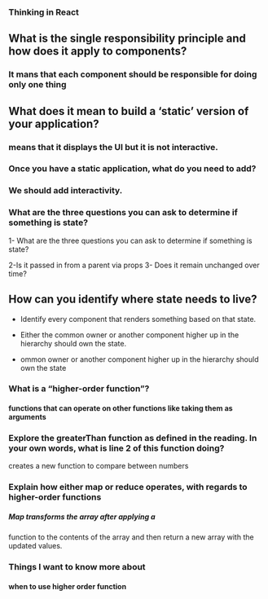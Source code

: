 ### Thinking in React

## What is the single responsibility principle and how does it apply to components?

### It mans that each component should be responsible for doing only one thing

## What does it mean to build a ‘static’ version of your application?

###  means that it displays the UI but it is not interactive.

### Once you have a static application, what do you need to add?

### We should add interactivity.

### What are the three questions you can ask to determine if something is state?

1- What are the three questions you can ask to determine if something is state?

2-Is it passed in from a parent via props
 3- Does it remain unchanged over time?

## How can you identify where state needs to live?

* Identify every component that renders something based on that state.

* Either the common owner or another component higher up in the hierarchy should own the state.

* ommon owner or another component higher up in the hierarchy should own the state

### What is a “higher-order function”?

#### functions that can operate on other functions like taking them as arguments 

### Explore the greaterThan function as defined in the reading. In your own words, what is line 2 of this function doing?

 creates a new function to compare between numbers

 ### Explain how either map or reduce operates, with regards to higher-order functions

 ##### Map transforms the array after applying a 
 function to the contents of the array and then return a new array with the updated values.

 ### Things I want to know more about
 
#### when to use higher order function

